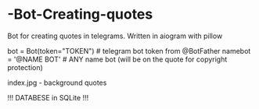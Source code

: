 # -Bot-Creating-quotes
Bot for creating quotes in telegrams. Written in aiogram with pillow


bot = Bot(token="TOKEN")      # telegram bot token from @BotFather
namebot = '@NAME BOT'      # ANY name bot (will be on the quote for copyright protection)

index.jpg - background quotes

!!! DATABESE in SQLite !!!
